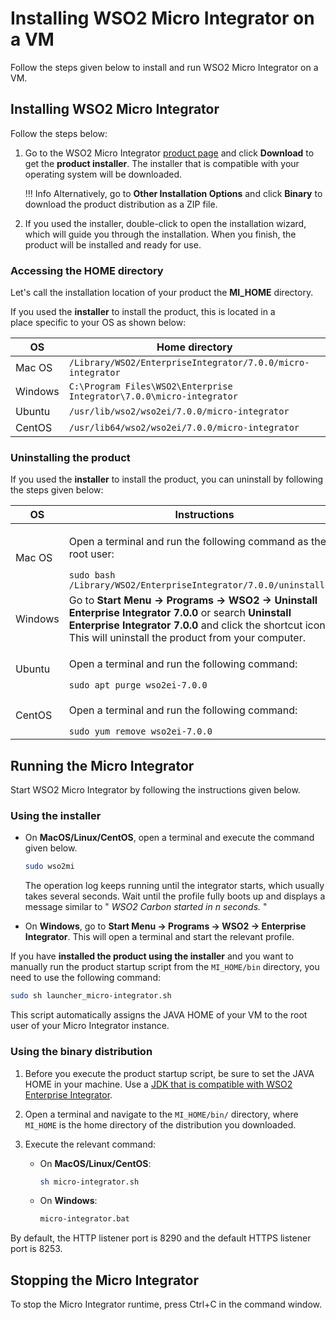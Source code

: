 # Installing WSO2 Micro Integrator on a VM

Follow the steps given below to install and run WSO2 Micro Integrator on a VM.

## Installing WSO2 Micro Integrator

Follow the steps below:

1.  Go to the WSO2 Micro Integrator [product page](https://wso2.com/integration/micro-integrator/) and click **Download** to get the **product installer**. The installer that is compatible with your operating system will be downloaded.
    
    !!! Info
        Alternatively, go to **Other Installation Options** and click **Binary** to download the product distribution as a ZIP file.

2.  If you used the installer, double-click to open the installation wizard, which will guide you through the installation. When you finish, the product will be installed and ready for use.

### Accessing the HOME directory

Let's call the installation location of your product the **MI_HOME** directory.

If you used the **installer** to install the product, this is located in a place specific to your OS as shown below:

<table style="width:100%;">
   <colgroup>
      <col style="width: 9%" />
      <col style="width: 90%" />
   </colgroup>
   <thead>
      <tr class="header">
         <th>OS</th>
         <th>Home directory</th>
      </tr>
   </thead>
   <tbody>
      <tr class="odd">
         <td>Mac OS</td>
         <td><code>/Library/WSO2/EnterpriseIntegrator/7.0.0/micro-integrator</code></td>
      </tr>
      <tr class="even">
         <td>Windows</td>
         <td><code>C:\Program Files\WSO2\Enterprise Integrator\7.0.0\micro-integrator</code></td>
      </tr>
      <tr class="odd">
         <td>Ubuntu</td>
         <td><code>/usr/lib/wso2/wso2ei/7.0.0/micro-integrator</code></td>
      </tr>
      <tr class="even">
         <td>CentOS</td>
         <td><code>/usr/lib64/wso2/wso2ei/7.0.0/micro-integrator</code></td>
      </tr>
   </tbody>
</table>

### Uninstalling the product

If you used the **installer** to install the product, you can uninstall by following the steps given below:

<table>
<thead>
<tr class="header">
<th>OS</th>
<th>Instructions</th>
</tr>
</thead>
<tbody>
<tr class="odd">
<td>Mac OS</td>
<td><div class="content-wrapper">
<p>Open a terminal and run the following command as the root user:</p>
  <code>sudo bash /Library/WSO2/EnterpriseIntegrator/7.0.0/uninstall.sh</code>
</div>
</div>
</div></td>
</tr>
<tr class="even">
<td>Windows</td>
<td>Go to <strong>Start Menu -&gt; Programs -&gt; WSO2 -&gt; Uninstall Enterprise Integrator 7.0.0</strong> or search <strong>Uninstall Enterprise Integrator 7.0.0</strong> and click the shortcut icon. This will uninstall the product from your computer.</td>
</tr>
<tr class="odd">
<td>Ubuntu</td>
<td><div class="content-wrapper">
<p>Open a terminal and run the following command:</p>
<code>sudo apt purge wso2ei-7.0.0</code>
</div>
</div>
</div></td>
</tr>
<tr class="even">
<td>CentOS</td>
<td><div class="content-wrapper">
<p>Open a terminal and run the following command:</p>
<code>sudo yum remove wso2ei-7.0.0</code>
</div>
</div>
</div></td>
</tr>
</tbody>
</table>

## Running the Micro Integrator

Start WSO2 Micro Integrator by following the instructions given below.

### Using the installer

* On **MacOS/Linux/CentOS**, open a terminal and execute the command given below.
  ```bash
  sudo wso2mi
  ```
  The operation log keeps running until the integrator starts, which usually takes several seconds. Wait until the profile fully boots up and displays a message similar to " *WSO2 Carbon started in n seconds.* "

* On **Windows**, go to **Start Menu -> Programs -> WSO2 -> Enterprise Integrator**. This
will open a terminal and start the relevant profile.

If you have **installed the product using the installer** and you want to manually run the product startup script from the `MI_HOME/bin` directory, you need to use the following command:

```bash
sudo sh launcher_micro-integrator.sh
```
This script automatically assigns the JAVA HOME of your VM to the root user of your Micro Integrator instance.

### Using the binary distribution

1.  Before you execute the product startup script, be sure to set the
    JAVA HOME in your machine. Use a [JDK that is compatible with WSO2 Enterprise Integrator](https://docs.wso2.com/display/compatibility/Tested+Operating+Systems+and+JDKs).
2.  Open a terminal and navigate to the `MI_HOME/bin/` directory, where `MI_HOME` is the home directory of the distribution you downloaded.
3.  Execute the relevant command:

    * On **MacOS/Linux/CentOS**:
      ```bash
      sh micro-integrator.sh
      ```      

    * On **Windows**:
      ```bash
      micro-integrator.bat
      ```
      
By default, the HTTP listener port is 8290 and the default HTTPS listener port is 8253.

## Stopping the Micro Integrator

To stop the Micro Integrator runtime, press Ctrl+C in the command window.
